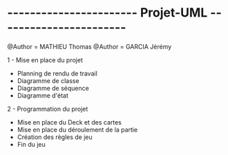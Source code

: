 # ----------------------- Projet-UML ----------------------- 

@Author = MATHIEU Thomas
@Author = GARCIA Jérémy


1 - Mise en place du projet

- Planning de rendu de travail
- Diagramme de classe
- Diagramme de séquence
- Diagramme d'état

2 - Programmation du projet

- Mise en place du Deck et des cartes
- Mise en place du déroulement de la partie
- Création des règles de jeu
- Fin du jeu
